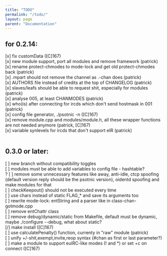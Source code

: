 ```yaml
---
title: "TODO"
permalink: "/todo/"
layout: page
parent: "Documentation"
---
```

## for 0.2.14:
[x] fix customData ([C]167)<br>
[x] new module support, port all modules and remove framework (patrick)<br>
[x] rename protect-chmodes to mode-lock and get old protect-chmodes back (patrick)<br>
[x] .mpart should not remove the channel as .-chan does (patrick)<br>
[x] AUTHORS file instead of credits at the top of CHANGELOG (patrick)<br>
[x] slaves/leafs should be able to request shit, especially for modules (patrick)<br>
[x] analyse 005, at least CHANMODES (patrick)<br>
[x] who(is) after connecting for ircds which don't send hostmask in 001 (patrick)<br>
[x] config file generator, ./psotnic -n ([C]167)<br>
[x] remove module.cpp and modules/module.h, all these wrapper functions are not needed anymore (patrick, [C]167)<br>
[x] variable synlevels for ircds that don't support eIR (patrick)<br>
<br>

## 0.3.0 or later:
[ ] new branch without compatibility toggles<br>
[ ] modules must be able to add variables to config file - hashtable?<br>
? [ ] remove some unnecessary features like away, anti-idle, ctcp spoofing (default version reply should be the psotnic version), oidentd spoofing and make modules for that<br>
[ ] checkKeepout() should not be executed every time<br>
[ ] use chars instead of static FLAG_* and save its arguments too<br>
[ ] rewrite mode-lock: entString and a parser like in class-chan-gotmode.cpp<br>
[ ] remove entChattr class<br>
[ ] remove debug/dynamic/static from Makefile, default must be dynamic, maybe ./configure --debug, what about static?<br>
[/] make install ([C]167)<br>
[ ] use calculatePenalty() function, currenty in "raw" module (patrick)<br>
[ ] unify +/-shit,exempt,invite,reop syntax (#chan as first or last parameter?)<br>
[ ] make a module to support euIRC-like modes (! and *) or set +c on connect ([C]167)<br>
